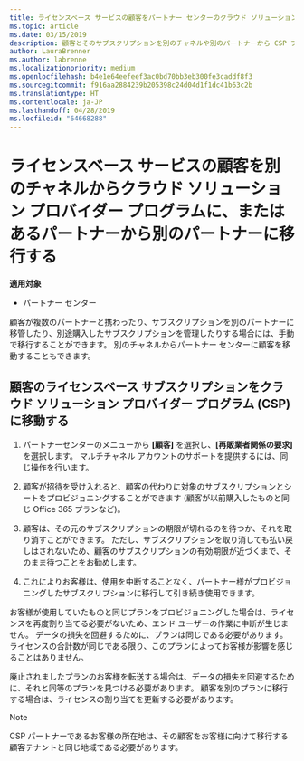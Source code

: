 ```yaml
---
title: ライセンスベース サービスの顧客をパートナー センターのクラウド ソリューション プロバイダー プログラムに移動する | パートナー センター
ms.topic: article
ms.date: 03/15/2019
description: 顧客とそのサブスクリプションを別のチャネルや別のパートナーから CSP プログラムに移動します。
author: LauraBrenner
ms.author: labrenne
ms.localizationpriority: medium
ms.openlocfilehash: b4e1e64eefeef3ac0bd70bb3eb300fe3caddf8f3
ms.sourcegitcommit: f916aa2884239b205398c24d04d1f1dc41b63c2b
ms.translationtype: HT
ms.contentlocale: ja-JP
ms.lasthandoff: 04/28/2019
ms.locfileid: "64668288"
---
```

# <a name="transfer-license-based-services-customers-to-the-cloud-solution-provider-program-from-another-channel-or-from-one-partner-to-another"></a>ライセンスベース サービスの顧客を別のチャネルからクラウド ソリューション プロバイダー プログラムに、またはあるパートナーから別のパートナーに移行する

**適用対象**

-  パートナー センター

顧客が複数のパートナーと携わったり、サブスクリプションを別のパートナーに移管したり、別途購入したサブスクリプションを管理したりする場合には、手動で移行することができます。 別のチャネルからパートナー センターに顧客を移動することもできます。

## <a name="move-your-customers-license-based-subscriptions-to-the-cloud-solution-provider-program-csp"></a>顧客のライセンスベース サブスクリプションをクラウド ソリューション プロバイダー プログラム (CSP) に移動する

1. パートナーセンターのメニューから **[顧客]** を選択し、**[再販業者関係の要求]** を選択します。 マルチチャネル アカウントのサポートを提供するには、同じ操作を行います。

2.  顧客が招待を受け入れると、顧客の代わりに対象のサブスクリプションとシートをプロビジョニングすることができます (顧客が以前購入したものと同じ Office 365 プランなど)。

3. 顧客は、その元のサブスクリプションの期限が切れるのを待つか、それを取り消すことができます。 ただし、サブスクリプションを取り消しても払い戻しはされないため、顧客のサブスクリプションの有効期限が近づくまで、そのまま待つことをお勧めします。

4. これによりお客様は、使用を中断することなく、パートナー様がプロビジョニングしたサブスクリプションに移行して引き続き使用できます。


お客様が使用していたものと同じプランをプロビジョニングした場合は、ライセンスを再度割り当てる必要がないため、エンド ユーザーの作業に中断が生じません。 データの損失を回避するために、プランは同じである必要があります。 ライセンスの合計数が同じである限り、このプランによってお客様が影響を感じることはありません。

廃止されましたプランのお客様を転送する場合は、データの損失を回避するために、それと同等のプランを見つける必要があります。 顧客を別のプランに移行する場合は、ライセンスの割り当てを更新する必要があります。

>[!NOTE]
>CSP パートナーであるお客様の所在地は、その顧客をお客様に向けて移行する顧客テナントと同じ地域である必要があります。 



